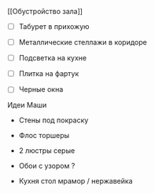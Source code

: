 [[Обустройство зала]]

- [ ] Табурет в прихожую
- [ ] Металлические стеллажи в коридоре

- [ ] Подсветка на кухне
- [ ] Плитка на фартук
- [ ] Черные окна

Идеи Маши
- Стены под покраску
- Флос торшеры
- 2 люстры серые 
- Обои с узором ?

- Кухня стол мрамор /  нержавейка
